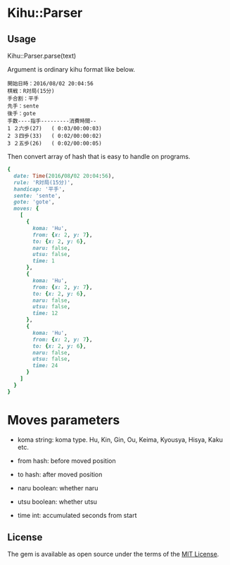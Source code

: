# Kihu::Parser

## Usage

Kihu::Parser.parse(text)

Argument is ordinary kihu format like below. 

```
開始日時：2016/08/02 20:04:56
棋戦：R対局(15分)
手合割：平手
先手：sente
後手：gote
手数----指手---------消費時間--
1 ２六歩(27)   ( 0:03/00:00:03)
2 ３四歩(33)   ( 0:02/00:00:02)
3 ２五歩(26)   ( 0:02/00:00:05)
```

Then convert array of hash that is easy to handle on programs.
```ruby
{
  date: Time(2016/08/02 20:04:56),
  rule: 'R対局(15分)',
  handicap: '平手',
  sente: 'sente',
  gote: 'gote',
  moves: {
    [
      {
        koma: 'Hu',
        from: {x: 2, y: 7},
        to: {x: 2, y: 6},
        naru: false,
        utsu: false,
        time: 1
      },
      {
        koma: 'Hu',
        from: {x: 2, y: 7},
        to: {x: 2, y: 6},
        naru: false,
        utsu: false,
        time: 12
      },
      {
        koma: 'Hu',
        from: {x: 2, y: 7},
        to: {x: 2, y: 6},
        naru: false,
        utsu: false,
        time: 24
      }
    ]
  }
}

```

# Moves parameters

- koma
  string: koma type.
  Hu, Kin, Gin, Ou, Keima, Kyousya, Hisya, Kaku etc.

- from
  hash: before moved position

- to 
  hash: after moved position

- naru
  boolean: whether naru

- utsu
  boolean: whether utsu

- time
  int: accumulated seconds from start



## License

The gem is available as open source under the terms of the [MIT License](http://opensource.org/licenses/MIT).

